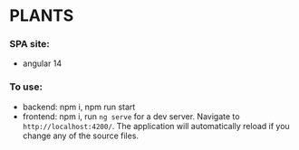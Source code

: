 # PLANTS
### SPA site:
- angular 14


### To use:
- backend: npm i, npm run start
- frontend: npm i, run `ng serve` for a dev server. Navigate to `http://localhost:4200/`. The application will automatically reload if you change any of the source files.
